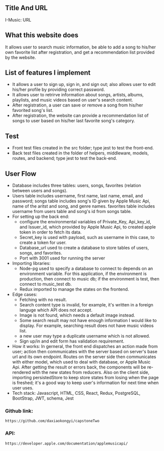 ## Title And URL
I-Music: URL

## What this website does
It allows user to search music information, be able to add a song to his/her own favorite list after registration, and get a recommendation list provided by the website. 

## List of features I implement

* It allows a user to sign up, sign in, and sign out; also allows user to edit his/her profile by providing correct password. 
* It allows user to retrirve information about songs, artists, albums, playlists, and music videos based on user's search content.
* After registration, a user can save or remove a song from his/her favorited song's list.
* After registration, the website can provide a recommendation list of songs to user based on his/her last favorite song's category. 

## Test 

* Front test files created in the src folder; type jest to test the front-end.
* Back test files created in the folder of helpers, middleware, models, routes, and backend; type jest to test the back-end.

## User Flow

* Database includes three tables: users, songs, favorites (relation between users and songs).
* Users table includes username, first name, last name, email, and password; songs table includes song's ID given by Apple Music Api, name of the aritst and song, and genre names. favorites table includes username from users table and song's id from songs table.
* For setting up the back end:
    * configure the environmental variables of Private_Key, Api_key_id, and Issuer_id, which provided by Apple Music Api, to created apple token in order to fetch its data. 
    * Secret_key is used with payload, such as username in this case, to create a token for user. 
    * Database_url used to create a database to store tables of users, songs, and favorites.
    * Port with 3001 used for running the server
* Importing libraries:
    * Node-pg used to specify a database to connect to depends on an environment  variable. For this application, if the environment is production, then connect to music db; if the environment is test, then connect to music_test db.
    * Redux imported to manage the states on the frontend.
* Edge cases:
    * Fetching with no result.
    * Search content type is invalid, for example, it's written in a foreign languge which API does not accept. 
    * Image is not found, which needs a default image instead.
    * Some search result may not have enough information I would like to display. For example, searching result does not have music videos list. 
    * a new user may type a duplicate username which is not allowed. 
    * Sign up/in and edit form has validation requirement. 
* How it works:
    In gerneral, the front end dispatches an action made from user; action then communicates with the server based on server's base url and its own endpoint. Routes on the server side then communicates with either model, which used to deal with database, or Apple Music Api. After getting the result or errors back, the components will be re-rendered with the new states from reducers. Also on the client side, importing persistedStore to keep store states from losing when the page is freshed; it's a good way to keep user's information for next time when user uses. 
* Tech stack:
    Javascript, HTML, CSS, React, Redux, PostgreSQL, BootStrap, JWT, schema, Jest

### Github link: 
    https://github.com/daxiaokongyi/capstoneTwo
### API: 
    https://developer.apple.com/documentation/applemusicapi/